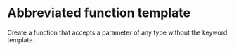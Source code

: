 # Abbreviated function template 

Create a function that accepts a parameter of any type without the keyword template.
